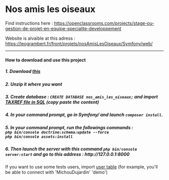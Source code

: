 # Nos amis les oiseaux

Find instructions here : https://openclassrooms.com/projects/stage-ou-gestion-de-projet-en-equipe-specialite-developpement

Website is alvaible at this adress : https://leogrambert.fr/front/projets/nosAmisLesOiseaux/Symfony/web/

<hr>

<h4>How to download and use this project</h4>

<h5>1. Download <a href="https://leogrambert.fr/front/projets/nosAmisLesOiseaux/projet5_CPMDev-master.zip">this</a></h5>

<h5>2. Unzip it where you want</h5>

<h5>3. Create database : <code>CREATE DATABASE nos_amis_les_oiseaux;</code> and import <a href="https://leogrambert.fr/front/projets/nosAmisLesOiseaux/species.sql">TAXREF file in SQL</a> (copy paste the content)</h5>

<h5>4. In your command prompt, go in Symfony/ and launch <code>composer install</code>.</h5>

<h5>5. In your command prompt, run the followings commands :<br>
<code>php bin/console doctrine:schema:update --force</code><br>
<code>php bin/console assets:install</code><br></h5>

<h5>6. Then launch the server with this command <code>php bin/console server:start</code> and go to this address : http://127.0.0.1:8000</h5>

If you want to use some tests users, import <a href="https://leogrambert.fr/front/projets/nosAmisLesOiseaux/nos_amis_les_oiseaux_user.sql">user table<a> (for example, you'll be able to connect with 'MichouDujardin' 'demo')
